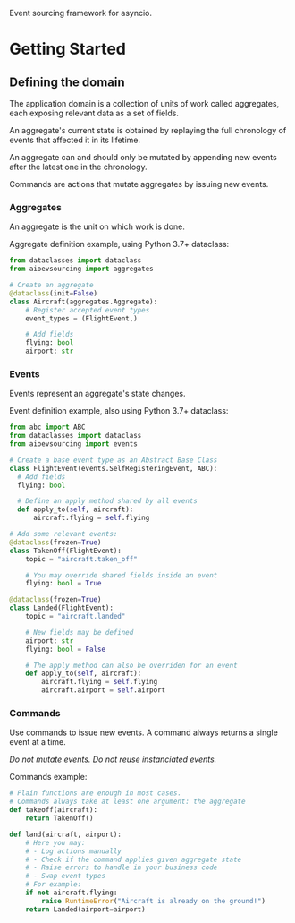 Event sourcing framework for asyncio.

# Getting Started

## Defining the domain

The application domain is a collection of units of work called aggregates, each exposing relevant data as a set of fields.

An aggregate's current state is obtained by replaying the full chronology of events that affected it in its lifetime.

An aggregate can and should only be mutated by appending new events after the latest one in the chronology.

Commands are actions that mutate aggregates by issuing new events.

### Aggregates

An aggregate is the unit on which work is done.

Aggregate definition example, using Python 3.7+ dataclass:
```python
from dataclasses import dataclass
from aioevsourcing import aggregates

# Create an aggregate
@dataclass(init=False)
class Aircraft(aggregates.Aggregate):
    # Register accepted event types
    event_types = (FlightEvent,)

    # Add fields
    flying: bool
    airport: str
```

### Events

Events represent an aggregate's state changes.

Event definition example, also using Python 3.7+ dataclass:
```python
from abc import ABC
from dataclasses import dataclass
from aioevsourcing import events

# Create a base event type as an Abstract Base Class
class FlightEvent(events.SelfRegisteringEvent, ABC):
  # Add fields
  flying: bool

  # Define an apply method shared by all events
  def apply_to(self, aircraft):
      aircraft.flying = self.flying

# Add some relevant events:
@dataclass(frozen=True)
class TakenOff(FlightEvent):
    topic = "aircraft.taken_off"

    # You may override shared fields inside an event
    flying: bool = True

@dataclass(frozen=True)
class Landed(FlightEvent):
    topic = "aircraft.landed"

    # New fields may be defined
    airport: str
    flying: bool = False

    # The apply method can also be overriden for an event
    def apply_to(self, aircraft):
        aircraft.flying = self.flying
        aircraft.airport = self.airport
```

### Commands

Use commands to issue new events. A command always returns a single event at a time.

*Do not mutate events. Do not reuse instanciated events.*

Commands example:
```python
# Plain functions are enough in most cases.
# Commands always take at least one argument: the aggregate
def takeoff(aircraft):
    return TakenOff()

def land(aircraft, airport):
    # Here you may:
    # - Log actions manually
    # - Check if the command applies given aggregate state
    # - Raise errors to handle in your business code
    # - Swap event types
    # For example:
    if not aircraft.flying:
        raise RuntimeError("Aircraft is already on the ground!")
    return Landed(airport=airport)
```
